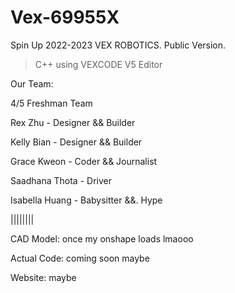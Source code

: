 # Vex-69955X
Spin Up 2022-2023 VEX ROBOTICS. Public Version.
> C++ using VEXCODE V5 Editor


Our Team:

4/5 Freshman Team

Rex Zhu - Designer && Builder

Kelly Bian - Designer && Builder

Grace Kweon - Coder && Journalist

Saadhana Thota - Driver

Isabella Huang - Babysitter &&. Hype


||||||||


CAD Model: once my onshape loads lmaooo

Actual Code: coming soon maybe

Website: maybe
